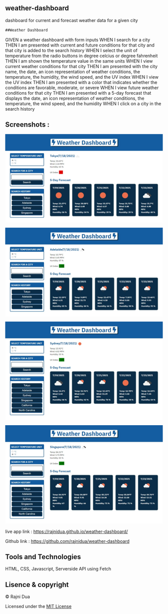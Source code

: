 ## weather-dashboard
dashboard for current and forecast weather data for a given city

``` diff
##Weather Dashboard
```

GIVEN a weather dashboard with form inputs
WHEN I search for a city
THEN I am presented with current and future conditions for that city and that city is added to the search history
WHEN I select the unit of temperature from the radio buttons in degree celcius or degree fahrenheit
THEN I am shown the temperature value in the same units
WHEN I view current weather conditions for that city
THEN I am presented with the city name, the date, an icon representation of weather conditions, the temperature, the humidity, the wind speed, and the UV index
WHEN I view the UV index
THEN I am presented with a color that indicates whether the conditions are favorable, moderate, or severe
WHEN I view future weather conditions for that city
THEN I am presented with a 5-day forecast that displays the date, an icon representation of weather conditions, the temperature, the wind speed, and the humidity
WHEN I click on a city in the search history

## Screenshots :

![Tokyo weather data](./Assets/images/Screenshot1.jpeg)

![Adelaide weather data](./Assets/images/Screenshot2.jpeg)

![Sydney weather data](./Assets/images/Screenshot3.jpeg)

![Singapore weather data, temp in degree fahrenheit](./Assets/images/Screenshot4.jpeg)

live app link :  https://rajnidua.github.io/weather-dashboard/

Github link : https://github.com/rajnidua/weather-dashboard

## Tools and Technologies

HTML, CSS, Javascript, Serverside API using Fetch

## Lisence & copyright

&copy;  Rajni Dua

Licensed under the [MIT License](LICENSE)





